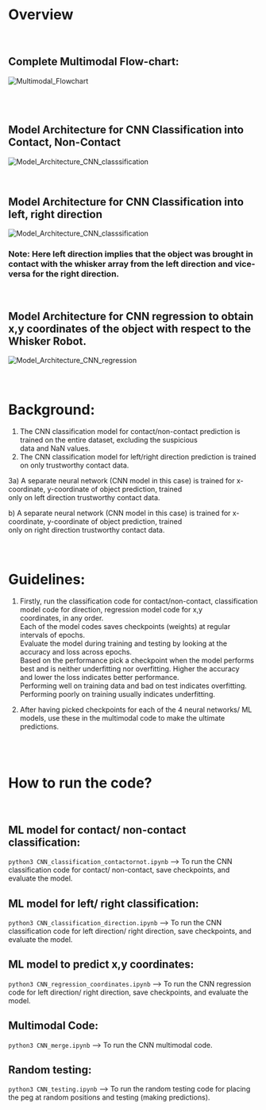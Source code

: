 # Overview
<br>

## Complete Multimodal Flow-chart:
![Multimodal_Flowchart](https://github.com/suzie13/Whisker-Robot-Project/assets/39700209/ed5edc8e-1a43-4d84-8d3a-f3ed4681f891)

<br>
<br>

## Model Architecture for CNN Classification into Contact, Non-Contact
![Model_Architecture_CNN_classsification](https://github.com/suzie13/Whisker-Robot-Project/assets/39700209/deb9c234-6b30-4909-a612-22b43a371d01)

<br>

## Model Architecture for CNN Classification into left, right direction

![Model_Architecture_CNN_classsification](https://github.com/suzie13/Whisker-Robot-Project/assets/39700209/deb9c234-6b30-4909-a612-22b43a371d01)


### Note: Here left direction implies that the object was brought in contact with the whisker array from the left direction and vice-versa for the right direction.

<br>

## Model Architecture for CNN regression to obtain x,y coordinates of the object with respect to the Whisker Robot.

![Model_Architecture_CNN_regression](https://github.com/suzie13/Whisker-Robot-Project/assets/39700209/dc5dd455-ff9d-4038-824d-8d169a346c98) 
<br>
<br>
<br>

# Background:
1) The CNN classification model for contact/non-contact prediction is trained on the entire dataset, excluding the suspicious  <br>
data and NaN values. <br>
2) The CNN classification model for left/right direction prediction is trained on only trustworthy contact data.  <br>

3a) A separate neural network (CNN model in this case) is trained for x-coordinate, y-coordinate of object prediction, trained     <br>
only on left direction trustworthy contact data.<br>

b) A separate neural network (CNN model in this case) is trained for x-coordinate, y-coordinate of object prediction, trained     <br>
only on right direction trustworthy contact data.  <br>
<br>
<br>

# Guidelines:
1) Firstly, run the classification code for contact/non-contact, classification model code for direction, regression model code for x,y <br>
coordinates, in any order. <br>
Each of the model codes saves checkpoints (weights) at regular intervals of epochs. <br>
Evaluate the model during training and testing by looking at the accuracy and loss across epochs. <br>
Based on the performance pick a checkpoint when the model performs best and is neither underfitting nor overfitting. Higher the accuracy <br>
and lower the loss indicates better performance. <br>
Performing well on training data and bad on test indicates overfitting. <br>
Performing poorly on training usually indicates underfitting. <br>

2) After having picked checkpoints for each of the 4 neural networks/ ML models, use these in the multimodal code to make the ultimate predictions. <br>

<br>
<br>

# How to run the code?
<br>

## ML model for contact/ non-contact classification:

`python3 CNN_classification_contactornot.ipynb`  --> To run the CNN classification code for contact/ non-contact, save checkpoints, and evaluate the model.

## ML model for left/ right classification:
`python3 CNN_classification_direction.ipynb`  --> To run the CNN classification code for left direction/ right direction, save checkpoints, and evaluate the model.

## ML model to predict x,y coordinates:
`python3 CNN_regression_coordinates.ipynb`  --> To run the CNN regression code for left direction/ right direction, save checkpoints, and evaluate the model.

## Multimodal Code:
`python3 CNN_merge.ipynb`  --> To run the CNN multimodal code.

## Random testing:
`python3 CNN_testing.ipynb`  --> To run the random testing code for placing the peg at random positions and testing (making predictions).